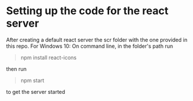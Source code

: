 # Setting up the code for the react server

After creating a default react server the scr folder with the one provided in this repo.
For Windows 10:
On command line, in the folder's path run
> npm install react-icons

then run
> npm start

to get the server started
